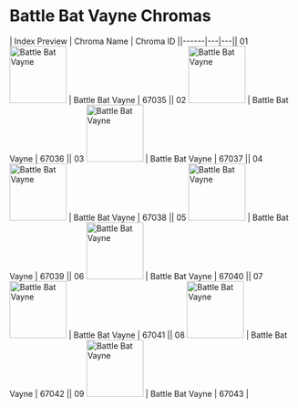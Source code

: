 # Battle Bat Vayne Chromas

| Index  Preview | Chroma Name | Chroma ID ||------|---|---|| 01  <img src='https://raw.communitydragon.org/latest/plugins/rcp-be-lol-game-data/global/default/v1/champion-chroma-images/67/67035.png' alt='Battle Bat Vayne' width='100'> | Battle Bat Vayne | 67035 || 02  <img src='https://raw.communitydragon.org/latest/plugins/rcp-be-lol-game-data/global/default/v1/champion-chroma-images/67/67036.png' alt='Battle Bat Vayne' width='100'> | Battle Bat Vayne | 67036 || 03  <img src='https://raw.communitydragon.org/latest/plugins/rcp-be-lol-game-data/global/default/v1/champion-chroma-images/67/67037.png' alt='Battle Bat Vayne' width='100'> | Battle Bat Vayne | 67037 || 04  <img src='https://raw.communitydragon.org/latest/plugins/rcp-be-lol-game-data/global/default/v1/champion-chroma-images/67/67038.png' alt='Battle Bat Vayne' width='100'> | Battle Bat Vayne | 67038 || 05  <img src='https://raw.communitydragon.org/latest/plugins/rcp-be-lol-game-data/global/default/v1/champion-chroma-images/67/67039.png' alt='Battle Bat Vayne' width='100'> | Battle Bat Vayne | 67039 || 06  <img src='https://raw.communitydragon.org/latest/plugins/rcp-be-lol-game-data/global/default/v1/champion-chroma-images/67/67040.png' alt='Battle Bat Vayne' width='100'> | Battle Bat Vayne | 67040 || 07  <img src='https://raw.communitydragon.org/latest/plugins/rcp-be-lol-game-data/global/default/v1/champion-chroma-images/67/67041.png' alt='Battle Bat Vayne' width='100'> | Battle Bat Vayne | 67041 || 08  <img src='https://raw.communitydragon.org/latest/plugins/rcp-be-lol-game-data/global/default/v1/champion-chroma-images/67/67042.png' alt='Battle Bat Vayne' width='100'> | Battle Bat Vayne | 67042 || 09  <img src='https://raw.communitydragon.org/latest/plugins/rcp-be-lol-game-data/global/default/v1/champion-chroma-images/67/67043.png' alt='Battle Bat Vayne' width='100'> | Battle Bat Vayne | 67043 |